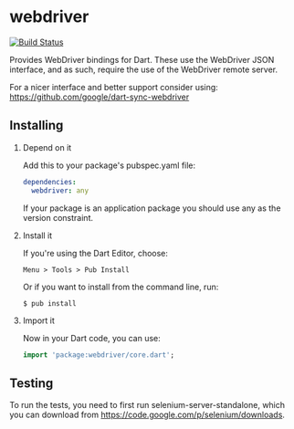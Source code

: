 webdriver
=========

[![Build Status](https://travis-ci.org/google/webdriver.dart.svg?branch=master)](https://travis-ci.org/google/webdriver.dart)

Provides WebDriver bindings for Dart. These use the WebDriver JSON interface,
and as such, require the use of the WebDriver remote server.

For a nicer interface and better support consider using:
  https://github.com/google/dart-sync-webdriver

Installing
----------

1. Depend on it

   Add this to your package's pubspec.yaml file:

   ```YAML
   dependencies:
     webdriver: any
   ```

   If your package is an application package you should use any as the version
   constraint.

2. Install it

   If you're using the Dart Editor, choose:

   ```
   Menu > Tools > Pub Install
   ```

   Or if you want to install from the command line, run:

   ```
   $ pub install
   ```

3. Import it

   Now in your Dart code, you can use:

   ```Dart
   import 'package:webdriver/core.dart';
   ```

Testing
-------

To run the tests, you need to first run selenium-server-standalone, which you
can download from https://code.google.com/p/selenium/downloads.
